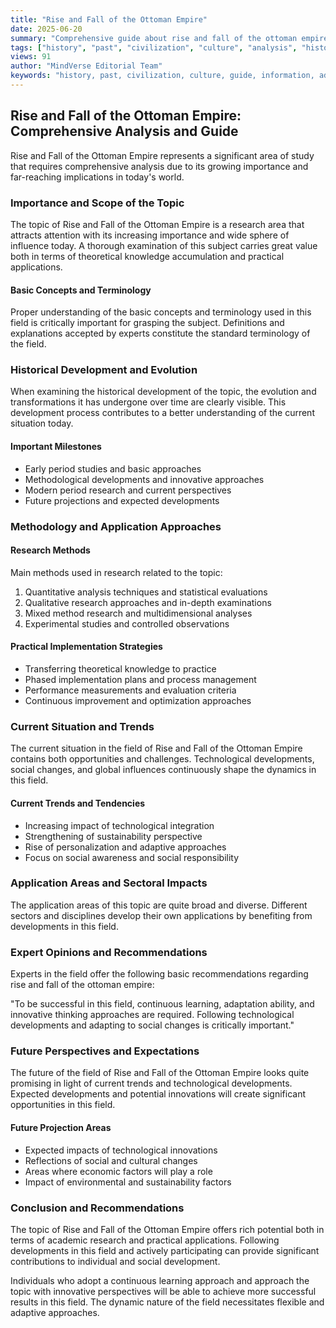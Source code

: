```yaml
---
title: "Rise and Fall of the Ottoman Empire"
date: 2025-06-20
summary: "Comprehensive guide about rise and fall of the ottoman empire with expert insights and detailed information."
tags: ["history", "past", "civilization", "culture", "analysis", "historical"]
views: 91
author: "MindVerse Editorial Team"
keywords: "history, past, civilization, culture, guide, information, advice"
---
```


## Rise and Fall of the Ottoman Empire: Comprehensive Analysis and Guide

Rise and Fall of the Ottoman Empire represents a significant area of study that requires comprehensive analysis due to its growing importance and far-reaching implications in today's world.

### Importance and Scope of the Topic

The topic of Rise and Fall of the Ottoman Empire is a research area that attracts attention with its increasing importance and wide sphere of influence today. A thorough examination of this subject carries great value both in terms of theoretical knowledge accumulation and practical applications.

#### Basic Concepts and Terminology

Proper understanding of the basic concepts and terminology used in this field is critically important for grasping the subject. Definitions and explanations accepted by experts constitute the standard terminology of the field.

### Historical Development and Evolution

When examining the historical development of the topic, the evolution and transformations it has undergone over time are clearly visible. This development process contributes to a better understanding of the current situation today.

#### Important Milestones
- Early period studies and basic approaches
- Methodological developments and innovative approaches
- Modern period research and current perspectives
- Future projections and expected developments

### Methodology and Application Approaches

#### Research Methods
Main methods used in research related to the topic:
1. Quantitative analysis techniques and statistical evaluations
2. Qualitative research approaches and in-depth examinations
3. Mixed method research and multidimensional analyses
4. Experimental studies and controlled observations

#### Practical Implementation Strategies
- Transferring theoretical knowledge to practice
- Phased implementation plans and process management
- Performance measurements and evaluation criteria
- Continuous improvement and optimization approaches

### Current Situation and Trends

The current situation in the field of Rise and Fall of the Ottoman Empire contains both opportunities and challenges. Technological developments, social changes, and global influences continuously shape the dynamics in this field.

#### Current Trends and Tendencies
- Increasing impact of technological integration
- Strengthening of sustainability perspective
- Rise of personalization and adaptive approaches
- Focus on social awareness and social responsibility

### Application Areas and Sectoral Impacts

The application areas of this topic are quite broad and diverse. Different sectors and disciplines develop their own applications by benefiting from developments in this field.

### Expert Opinions and Recommendations

Experts in the field offer the following basic recommendations regarding rise and fall of the ottoman empire:

"To be successful in this field, continuous learning, adaptation ability, and innovative thinking approaches are required. Following technological developments and adapting to social changes is critically important."

### Future Perspectives and Expectations

The future of the field of Rise and Fall of the Ottoman Empire looks quite promising in light of current trends and technological developments. Expected developments and potential innovations will create significant opportunities in this field.

#### Future Projection Areas
- Expected impacts of technological innovations
- Reflections of social and cultural changes
- Areas where economic factors will play a role
- Impact of environmental and sustainability factors

### Conclusion and Recommendations

The topic of Rise and Fall of the Ottoman Empire offers rich potential both in terms of academic research and practical applications. Following developments in this field and actively participating can provide significant contributions to individual and social development.

Individuals who adopt a continuous learning approach and approach the topic with innovative perspectives will be able to achieve more successful results in this field. The dynamic nature of the field necessitates flexible and adaptive approaches.
